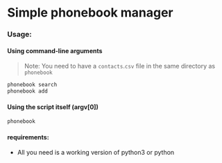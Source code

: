 # Simple phonebook manager
### Usage:
#### Using command-line arguments

> Note: You need to have a `contacts`.`csv` file in the same directory as `phonebook`

```sh
phonebook search
phonebook add
```
#### Using the script itself (argv[0])

```sh
phonebook
```
#### requirements:

+ All you need is a working version of python3 or python

